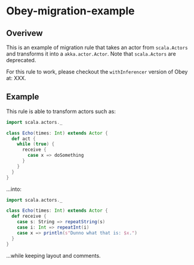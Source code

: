 # Obey-migration-example

## Overivew

This is an example of migration rule that takes an actor from `scala.Actors` and transforms it into a `akka.actor.Actor`. Note that `scala.Actors` are deprecated.

For this rule to work, please checkout the `withInferencer` version of Obey at: XXX.

## Example

This rule is able to transform actors such as:
```scala
import scala.actors._

class Echo(times: Int) extends Actor {
  def act {
    while (true) {
      receive {
        case x => doSomething
      }
    }
  }
}


```
...into:
```scala
import scala.actors._

class Echo(times: Int) extends Actor {
  def receive {
    case s: String => repeatString(s)
    case i: Int => repeatInt(i)
    case x => println(s"Dunno what that is: $x.")
  }
}
```
...while keeping layout and comments.